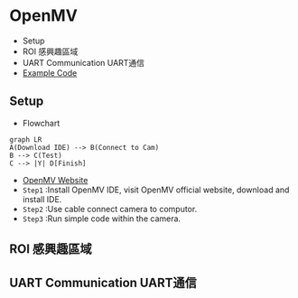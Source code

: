 # OpenMV

* Setup
* ROI 感興趣區域
* UART Communication UART通信
* [Example Code](../OpenMV/Code)


## Setup

* Flowchart
```mermaid
graph LR
A(Download IDE) --> B(Connect to Cam)
B --> C(Test)
C --> |Y| D[Finish]
```
* [OpenMV Website](https://openmv.io/)
* `Step1` :Install OpenMV IDE, visit OpenMV official website, download and install IDE.
* `Step2` :Use cable connect camera to computor.
* `Step3` :Run simple code within the camera.

## ROI 感興趣區域

## UART Communication UART通信
